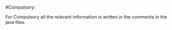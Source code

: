 #Compulsory:  
  
For Compulsory all the relevant information is written in the comments in the java files.
